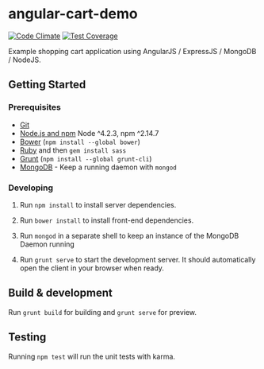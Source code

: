 # angular-cart-demo

[![Code Climate](https://codeclimate.com/github/Capgemini/angular-cart-demo/badges/gpa.svg)](https://codeclimate.com/github/Capgemini/angular-cart-demo)
[![Test Coverage](https://codeclimate.com/github/Capgemini/angular-cart-demo/badges/coverage.svg)](https://codeclimate.com/github/Capgemini/angular-cart-demo/coverage)

Example shopping cart application using AngularJS / ExpressJS / MongoDB / NodeJS.

## Getting Started


### Prerequisites

- [Git](https://git-scm.com/)
- [Node.js and npm](nodejs.org) Node ^4.2.3, npm ^2.14.7
- [Bower](bower.io) (`npm install --global bower`)
- [Ruby](https://www.ruby-lang.org) and then `gem install sass`
- [Grunt](http://gruntjs.com/) (`npm install --global grunt-cli`)
- [MongoDB](https://www.mongodb.org/) - Keep a running daemon with `mongod`

### Developing

1. Run `npm install` to install server dependencies.

2. Run `bower install` to install front-end dependencies.

3. Run `mongod` in a separate shell to keep an instance of the MongoDB Daemon running

4. Run `grunt serve` to start the development server. It should automatically open the client in your browser when ready.

## Build & development

Run `grunt build` for building and `grunt serve` for preview.

## Testing

Running `npm test` will run the unit tests with karma.
